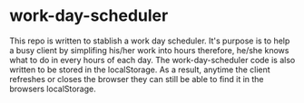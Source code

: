 # work-day-scheduler
This repo is written to stablish a work day scheduler.
It's purpose is to help a busy client by simplifing his/her work into hours therefore, he/she knows what to do in every hours of each day.
The work-day-scheduler code is also written to be stored in the localStorage. As a result, anytime the client refreshes or closes the browser they can still be able to find it in the browsers localStorage.
